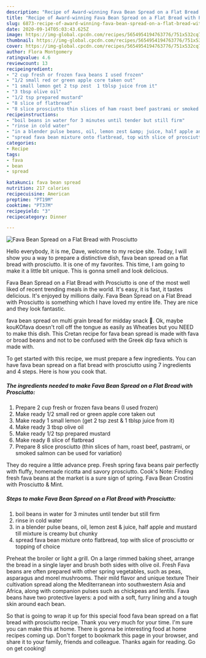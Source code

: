 ```yaml
---
description: "Recipe of Award-winning Fava Bean Spread on a Flat Bread with Prosciutto"
title: "Recipe of Award-winning Fava Bean Spread on a Flat Bread with Prosciutto"
slug: 6873-recipe-of-award-winning-fava-bean-spread-on-a-flat-bread-with-prosciutto
date: 2020-09-14T05:03:43.625Z
image: https://img-global.cpcdn.com/recipes/5654954194763776/751x532cq70/fava-bean-spread-on-a-flat-bread-with-prosciutto-recipe-main-photo.jpg
thumbnail: https://img-global.cpcdn.com/recipes/5654954194763776/751x532cq70/fava-bean-spread-on-a-flat-bread-with-prosciutto-recipe-main-photo.jpg
cover: https://img-global.cpcdn.com/recipes/5654954194763776/751x532cq70/fava-bean-spread-on-a-flat-bread-with-prosciutto-recipe-main-photo.jpg
author: Flora Montgomery
ratingvalue: 4.6
reviewcount: 13
recipeingredient:
- "2 cup fresh or frozen fava beans I used frozen"
- "1/2 small red or green apple core taken out"
- "1 small lemon get 2 tsp zest  1 tblsp juice from it"
- "3 tbsp olive oil"
- "1/2 tsp prepared mustard"
- "8 slice of flatbread"
- "8 slice prosciutto thin slices of ham roast beef pastrami or smoked salmon can be used for variation"
recipeinstructions:
- "boil beans in water for 3 minutes until tender but still firm"
- "rinse in cold water"
- "in a blender pulse beans, oil, lemon zest &amp; juice, half apple and mustard till mixture is creamy but chunky"
- "spread fava bean mixture onto flatbread, top with slice of prosciutto or topping of choice"
categories:
- Recipe
tags:
- fava
- bean
- spread

katakunci: fava bean spread 
nutrition: 217 calories
recipecuisine: American
preptime: "PT19M"
cooktime: "PT37M"
recipeyield: "3"
recipecategory: Dinner

---
```



![Fava Bean Spread on a Flat Bread with Prosciutto](https://img-global.cpcdn.com/recipes/5654954194763776/751x532cq70/fava-bean-spread-on-a-flat-bread-with-prosciutto-recipe-main-photo.jpg)

Hello everybody, it is me, Dave, welcome to my recipe site. Today, I will show you a way to prepare a distinctive dish, fava bean spread on a flat bread with prosciutto. It is one of my favorites. This time, I am going to make it a little bit unique. This is gonna smell and look delicious.

Fava Bean Spread on a Flat Bread with Prosciutto is one of the most well liked of recent trending meals in the world. It's easy, it is fast, it tastes delicious. It's enjoyed by millions daily. Fava Bean Spread on a Flat Bread with Prosciutto is something which I have loved my entire life. They are nice and they look fantastic.

fava bean spread on multi grain bread for midday snack 🙂. Ok, maybe kouKOfava doesn&#39;t roll off the tongue as easily as Wheaties but you NEED to make this dish. This Cretan recipe for fava bean spread is made with fava or broad beans and not to be confused with the Greek dip fava which is made with.


To get started with this recipe, we must prepare a few ingredients. You can have fava bean spread on a flat bread with prosciutto using 7 ingredients and 4 steps. Here is how you cook that.

<!--inarticleads1-->

##### The ingredients needed to make Fava Bean Spread on a Flat Bread with Prosciutto:

1. Prepare 2 cup fresh or frozen fava beans (I used frozen)
1. Make ready 1/2 small red or green apple core taken out
1. Make ready 1 small lemon (get 2 tsp zest &amp; 1 tblsp juice from it)
1. Make ready 3 tbsp olive oil
1. Make ready 1/2 tsp prepared mustard
1. Make ready 8 slice of flatbread
1. Prepare 8 slice prosciutto (thin slices of ham, roast beef, pastrami, or smoked salmon can be used for variation)


They do require a little advance prep. Fresh spring fava beans pair perfectly with fluffy, homemade ricotta and savory prosciutto. Cook&#39;s Note: Finding fresh fava beans at the market is a sure sign of spring. Fava Bean Crostini with Prosciutto &amp; Mint. 

<!--inarticleads2-->

##### Steps to make Fava Bean Spread on a Flat Bread with Prosciutto:

1. boil beans in water for 3 minutes until tender but still firm
1. rinse in cold water
1. in a blender pulse beans, oil, lemon zest &amp; juice, half apple and mustard till mixture is creamy but chunky
1. spread fava bean mixture onto flatbread, top with slice of prosciutto or topping of choice


Preheat the broiler or light a grill. On a large rimmed baking sheet, arrange the bread in a single layer and brush both sides with olive oil. Fresh Fava beans are often prepared with other spring vegetables, such as peas, asparagus and morel mushrooms. Their mild flavor and unique texture Their cultivation spread along the Mediterranean into southwestern Asia and Africa, along with companion pulses such as chickpeas and lentils. Fava beans have two protective layers: a pod with a soft, furry lining and a tough skin around each bean. 

So that is going to wrap it up for this special food fava bean spread on a flat bread with prosciutto recipe. Thank you very much for your time. I'm sure you can make this at home. There is gonna be interesting food at home recipes coming up. Don't forget to bookmark this page in your browser, and share it to your family, friends and colleague. Thanks again for reading. Go on get cooking!
